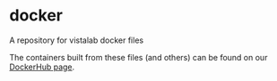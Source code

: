 # docker
A repository for vistalab docker files

The containers built from these files (and others) can be found on our [DockerHub page](https://hub.docker.com/u/vistalab/). 
